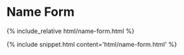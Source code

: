 

# Name Form

<div class="site-c-showcase">
{% include_relative html/name-form.html %}
</div>

{% include snippet.html content='html/name-form.html' %}